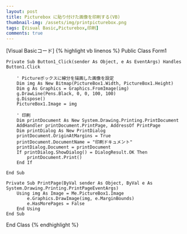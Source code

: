 ```yaml
---
layout: post
title: Picturebox に貼り付けた画像を印刷する(VB)
thumbnail-img: /assets/img/printpicturebox.png
tags: [Visual Basic,Picturebox,印刷]
comments: true
---
```


[Visual Basicコード]
{% highlight vb linenos %}
Public Class Form1

    Private Sub Button1_Click(sender As Object, e As EventArgs) Handles Button1.Click

        ' Pictureボックスに線分を描画した画像を設定
        Dim img As New Bitmap(PictureBox1.Width, PictureBox1.Height)
        Dim g As Graphics = Graphics.FromImage(img)
        g.DrawLine(Pens.Black, 0, 0, 100, 100)
        g.Dispose()
        PictureBox1.Image = img

        ' 印刷
        Dim printDocument As New System.Drawing.Printing.PrintDocument
        AddHandler printDocument.PrintPage, AddressOf PrintPage
        Dim printDialog As New PrintDialog
        printDocument.OriginAtMargins = True
        printDocument.DocumentName = "印刷ドキュメント"
        printDialog.Document = printDocument
        If printDialog.ShowDialog() = DialogResult.OK Then
            printDocument.Print()
        End If

    End Sub

    Private Sub PrintPage(ByVal sender As Object, ByVal e As System.Drawing.Printing.PrintPageEventArgs)
        Using img As Image = Me.PictureBox1.Image
            e.Graphics.DrawImage(img, e.MarginBounds)
            e.HasMorePages = False
        End Using
    End Sub

End Class
{% endhighlight %}

